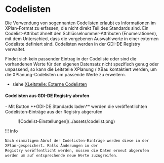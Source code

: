 # Codelisten

Die Verwendung von sogennanten Codelisten erlaubt es Informationen im XPlan-Format zu erfassen, die nicht direkt Teil
des Standards sind. Ein Codelist-Attribut ähnelt den Schlüsselnummer-Attributen (Enumerationen), mit dem Unterschied, 
dass die vorgebenen Auswahlwerte in einer externen Codeliste definiert sind. Codelisten werden in der
GDI-DE Registry verwaltet.

Findet sich kein passender Eintrag in der Codeliste oder sind die vorhandenen Werte für den eigenen Datensatz nicht 
spezifisch genug oder unpassend, so kann die Leitstelle XPlanung / XBau kontaktiert werden, um die XPlanung-Codelisten 
um passende Werte zu erweitern. 

- siehe [XLeitstelle: Externe Codelisten](https://xleitstelle.de/Codelisten)

<div class="procedure" markdown="1">
<h4>Codelisten aus GDI-DE Registry abrufen</h4>
- Mit Button **GDI-DE Standards laden** werden die veröffentlichten Codelisten-Einträge aus der Registry abgerufen

<figure markdown="span">
    ![Codelist-Einstellungen](../assets/codelist.png)
</figure>

!!! info

    Nach einmaligem Abruf der Codelisten-Einträge werden diese in der XPlan-gespeichert. Falls Änderungen in der
    Registry veröffentlicht werden, müssen die Daten erneut abgerufen werden um auf entsprechende neue Werte zuzugreifen.
</div>
